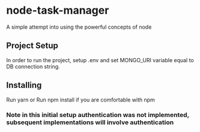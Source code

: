 # node-task-manager
A simple attempt into using the powerful concepts of node

## Project Setup
In order to run the project, setup .env and set MONGO_URI variable equal to DB connection string.

## Installing
Run yarn 
or
Run npm install if you are comfortable with npm

### Note in this initial setup authentication was not implemented, subsequent implementations will involve authentication
